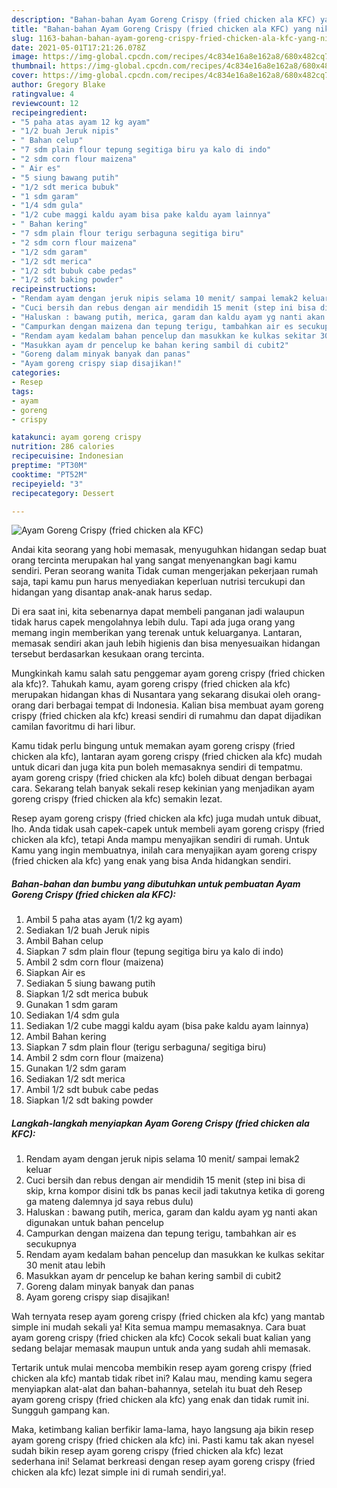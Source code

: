 ```yaml
---
description: "Bahan-bahan Ayam Goreng Crispy (fried chicken ala KFC) yang nikmat dan Mudah Dibuat"
title: "Bahan-bahan Ayam Goreng Crispy (fried chicken ala KFC) yang nikmat dan Mudah Dibuat"
slug: 1163-bahan-bahan-ayam-goreng-crispy-fried-chicken-ala-kfc-yang-nikmat-dan-mudah-dibuat
date: 2021-05-01T17:21:26.078Z
image: https://img-global.cpcdn.com/recipes/4c834e16a8e162a8/680x482cq70/ayam-goreng-crispy-fried-chicken-ala-kfc-foto-resep-utama.jpg
thumbnail: https://img-global.cpcdn.com/recipes/4c834e16a8e162a8/680x482cq70/ayam-goreng-crispy-fried-chicken-ala-kfc-foto-resep-utama.jpg
cover: https://img-global.cpcdn.com/recipes/4c834e16a8e162a8/680x482cq70/ayam-goreng-crispy-fried-chicken-ala-kfc-foto-resep-utama.jpg
author: Gregory Blake
ratingvalue: 4
reviewcount: 12
recipeingredient:
- "5 paha atas ayam 12 kg ayam"
- "1/2 buah Jeruk nipis"
- " Bahan celup"
- "7 sdm plain flour tepung segitiga biru ya kalo di indo"
- "2 sdm corn flour maizena"
- " Air es"
- "5 siung bawang putih"
- "1/2 sdt merica bubuk"
- "1 sdm garam"
- "1/4 sdm gula"
- "1/2 cube maggi kaldu ayam bisa pake kaldu ayam lainnya"
- " Bahan kering"
- "7 sdm plain flour terigu serbaguna segitiga biru"
- "2 sdm corn flour maizena"
- "1/2 sdm garam"
- "1/2 sdt merica"
- "1/2 sdt bubuk cabe pedas"
- "1/2 sdt baking powder"
recipeinstructions:
- "Rendam ayam dengan jeruk nipis selama 10 menit/ sampai lemak2 keluar"
- "Cuci bersih dan rebus dengan air mendidih 15 menit (step ini bisa di skip, krna kompor disini tdk bs panas kecil jadi takutnya ketika di goreng ga mateng dalemnya jd saya rebus dulu)"
- "Haluskan : bawang putih, merica, garam dan kaldu ayam yg nanti akan digunakan untuk bahan pencelup"
- "Campurkan dengan maizena dan tepung terigu, tambahkan air es secukupnya"
- "Rendam ayam kedalam bahan pencelup dan masukkan ke kulkas sekitar 30 menit atau lebih"
- "Masukkan ayam dr pencelup ke bahan kering sambil di cubit2"
- "Goreng dalam minyak banyak dan panas"
- "Ayam goreng crispy siap disajikan!"
categories:
- Resep
tags:
- ayam
- goreng
- crispy

katakunci: ayam goreng crispy 
nutrition: 286 calories
recipecuisine: Indonesian
preptime: "PT30M"
cooktime: "PT52M"
recipeyield: "3"
recipecategory: Dessert

---
```



![Ayam Goreng Crispy (fried chicken ala KFC)](https://img-global.cpcdn.com/recipes/4c834e16a8e162a8/680x482cq70/ayam-goreng-crispy-fried-chicken-ala-kfc-foto-resep-utama.jpg)

Andai kita seorang yang hobi memasak, menyuguhkan hidangan sedap buat orang tercinta merupakan hal yang sangat menyenangkan bagi kamu sendiri. Peran seorang  wanita Tidak cuman mengerjakan pekerjaan rumah saja, tapi kamu pun harus menyediakan keperluan nutrisi tercukupi dan hidangan yang disantap anak-anak harus sedap.

Di era  saat ini, kita sebenarnya dapat membeli panganan jadi walaupun tidak harus capek mengolahnya lebih dulu. Tapi ada juga orang yang memang ingin memberikan yang terenak untuk keluarganya. Lantaran, memasak sendiri akan jauh lebih higienis dan bisa menyesuaikan hidangan tersebut berdasarkan kesukaan orang tercinta. 



Mungkinkah kamu salah satu penggemar ayam goreng crispy (fried chicken ala kfc)?. Tahukah kamu, ayam goreng crispy (fried chicken ala kfc) merupakan hidangan khas di Nusantara yang sekarang disukai oleh orang-orang dari berbagai tempat di Indonesia. Kalian bisa membuat ayam goreng crispy (fried chicken ala kfc) kreasi sendiri di rumahmu dan dapat dijadikan camilan favoritmu di hari libur.

Kamu tidak perlu bingung untuk memakan ayam goreng crispy (fried chicken ala kfc), lantaran ayam goreng crispy (fried chicken ala kfc) mudah untuk dicari dan juga kita pun boleh memasaknya sendiri di tempatmu. ayam goreng crispy (fried chicken ala kfc) boleh dibuat dengan berbagai cara. Sekarang telah banyak sekali resep kekinian yang menjadikan ayam goreng crispy (fried chicken ala kfc) semakin lezat.

Resep ayam goreng crispy (fried chicken ala kfc) juga mudah untuk dibuat, lho. Anda tidak usah capek-capek untuk membeli ayam goreng crispy (fried chicken ala kfc), tetapi Anda mampu menyajikan sendiri di rumah. Untuk Kamu yang ingin membuatnya, inilah cara menyajikan ayam goreng crispy (fried chicken ala kfc) yang enak yang bisa Anda hidangkan sendiri.

<!--inarticleads1-->

##### Bahan-bahan dan bumbu yang dibutuhkan untuk pembuatan Ayam Goreng Crispy (fried chicken ala KFC):

1. Ambil 5 paha atas ayam (1/2 kg ayam)
1. Sediakan 1/2 buah Jeruk nipis
1. Ambil  Bahan celup
1. Siapkan 7 sdm plain flour (tepung segitiga biru ya kalo di indo)
1. Ambil 2 sdm corn flour (maizena)
1. Siapkan  Air es
1. Sediakan 5 siung bawang putih
1. Siapkan 1/2 sdt merica bubuk
1. Gunakan 1 sdm garam
1. Sediakan 1/4 sdm gula
1. Sediakan 1/2 cube maggi kaldu ayam (bisa pake kaldu ayam lainnya)
1. Ambil  Bahan kering
1. Siapkan 7 sdm plain flour (terigu serbaguna/ segitiga biru)
1. Ambil 2 sdm corn flour (maizena)
1. Gunakan 1/2 sdm garam
1. Sediakan 1/2 sdt merica
1. Ambil 1/2 sdt bubuk cabe pedas
1. Siapkan 1/2 sdt baking powder




<!--inarticleads2-->

##### Langkah-langkah menyiapkan Ayam Goreng Crispy (fried chicken ala KFC):

1. Rendam ayam dengan jeruk nipis selama 10 menit/ sampai lemak2 keluar
1. Cuci bersih dan rebus dengan air mendidih 15 menit (step ini bisa di skip, krna kompor disini tdk bs panas kecil jadi takutnya ketika di goreng ga mateng dalemnya jd saya rebus dulu)
1. Haluskan : bawang putih, merica, garam dan kaldu ayam yg nanti akan digunakan untuk bahan pencelup
1. Campurkan dengan maizena dan tepung terigu, tambahkan air es secukupnya
1. Rendam ayam kedalam bahan pencelup dan masukkan ke kulkas sekitar 30 menit atau lebih
1. Masukkan ayam dr pencelup ke bahan kering sambil di cubit2
1. Goreng dalam minyak banyak dan panas
1. Ayam goreng crispy siap disajikan!




Wah ternyata resep ayam goreng crispy (fried chicken ala kfc) yang mantab simple ini mudah sekali ya! Kita semua mampu memasaknya. Cara buat ayam goreng crispy (fried chicken ala kfc) Cocok sekali buat kalian yang sedang belajar memasak maupun untuk anda yang sudah ahli memasak.

Tertarik untuk mulai mencoba membikin resep ayam goreng crispy (fried chicken ala kfc) mantab tidak ribet ini? Kalau mau, mending kamu segera menyiapkan alat-alat dan bahan-bahannya, setelah itu buat deh Resep ayam goreng crispy (fried chicken ala kfc) yang enak dan tidak rumit ini. Sungguh gampang kan. 

Maka, ketimbang kalian berfikir lama-lama, hayo langsung aja bikin resep ayam goreng crispy (fried chicken ala kfc) ini. Pasti kamu tak akan nyesel sudah bikin resep ayam goreng crispy (fried chicken ala kfc) lezat sederhana ini! Selamat berkreasi dengan resep ayam goreng crispy (fried chicken ala kfc) lezat simple ini di rumah sendiri,ya!.


